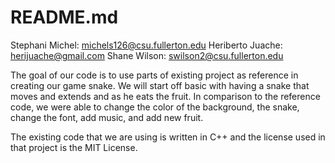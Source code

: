# README.md


Stephani Michel: michels126@csu.fullerton.edu
Heriberto Juache: herijuache@gmail.com
Shane Wilson: swilson2@csu.fullerton.edu 

The goal of our code is to use parts of existing project as reference in creating our game snake. We will start off basic with having a snake that moves and extends and as he eats the fruit. In comparison to the reference code, we were able to change the color of the background, the snake, change the font, add music, and add new fruit.

The existing code that we are using is written in C++ and the license used in that project is the MIT License.
